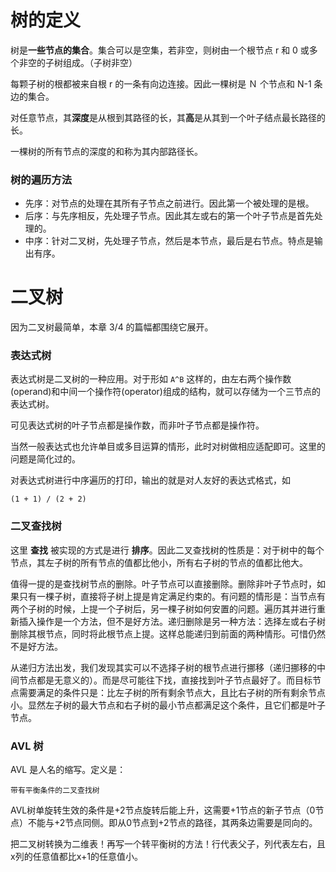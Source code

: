 # 树的定义

树是**一些节点的集合**。集合可以是空集，若非空，则树由一个根节点 r 和 0 或多个非空的子树组成。（子树非空）

每颗子树的根都被来自根 r 的一条有向边连接。因此一棵树是 Ｎ 个节点和 N-1 条边的集合。

对任意节点，其**深度**是从根到其路径的长，其**高**是从其到一个叶子结点最长路径的长。

一棵树的所有节点的深度的和称为其内部路径长。

### 树的遍历方法

- 先序：对节点的处理在其所有子节点之前进行。因此第一个被处理的是根。
- 后序：与先序相反，先处理子节点。因此其左或右的第一个叶子节点是首先处理的。
- 中序：针对二叉树，先处理子节点，然后是本节点，最后是右节点。特点是输出有序。

# 二叉树

因为二叉树最简单，本章 3/4 的篇幅都围绕它展开。

### 表达式树

表达式树是二叉树的一种应用。对于形如 `A^B` 这样的，由左右两个操作数(operand)和中间一个操作符(operator)组成的结构，就可以存储为一个三节点的表达式树。

可见表达式树的叶子节点都是操作数，而非叶子节点都是操作符。

当然一般表达式也允许单目或多目运算的情形，此时对树做相应适配即可。这里的问题是简化过的。

对表达式树进行中序遍历的打印，输出的就是对人友好的表达式格式，如

    (1 + 1) / (2 + 2)

### 二叉查找树

这里 **查找** 被实现的方式是进行 **排序**。因此二叉查找树的性质是：对于树中的每个节点，其左子树的所有节点的值都比他小，所有右子树的节点的值都比他大。

值得一提的是查找树节点的删除。叶子节点可以直接删除。删除非叶子节点时，如果只有一棵子树，直接将子树上提是肯定满足约束的。有问题的情形是：当节点有两个子树的时候，上提一个子树后，另一棵子树如何安置的问题。遍历其并进行重新插入操作是一个方法，但不是好方法。递归删除是另一种方法：选择左或右子树删除其根节点，同时将此根节点上提。这样总能递归到前面的两种情形。可惜仍然不是好方法。

从递归方法出发，我们发现其实可以不选择子树的根节点进行挪移（递归挪移的中间节点都是无意义的）。而是尽可能往下找，直接找到叶子节点最好了。而目标节点需要满足的条件只是：比左子树的所有剩余节点大，且比右子树的所有剩余节点小。显然左子树的最大节点和右子树的最小节点都满足这个条件，且它们都是叶子节点。

### AVL 树

AVL 是人名的缩写。定义是：

    带有平衡条件的二叉查找树

AVL树单旋转生效的条件是+2节点旋转后能上升，这需要+1节点的新子节点（0节点）不能与+2节点同侧。即从0节点到+2节点的路径，其两条边需要是同向的。

把二叉树转换为二维表！再写一个转平衡树的方法！行代表父子，列代表左右，且x列的任意值都比x+1的任意值小。

